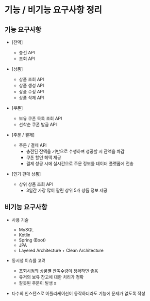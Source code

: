 # 기능 / 비기능 요구사항 정리

## 기능 요구사항

- [잔액]
    - 충전 API
    - 조회 API

- [상품]
  - 상품 조회 API
  - 상품 생성 API
  - 상품 수정 API
  - 상품 삭제 API

- [쿠폰]
    - 보유 쿠폰 목록 조회 API
    - 선착순 쿠폰 발급 API

- [주문 / 결제]
    - 주문 / 결제 API
        - 충전된 잔액을 기반으로 수행하며 성공할 시 잔액을 차감
        - 쿠폰 할인 혜택 제공
        - 결제 성공 시에 실시간으로 주문 정보를 데이터 플랫폼에 전송

- [인기 판매 상품]
    - 상위 상품 조회 API
        -  3일간 가장 많이 팔린 상위 5개 상품 정보 제공

## 비기능 요구사항
- 사용 기술
    - MySQL
    - Kotlin
    - Spring (Boot)
    - JPA
    - Layered Architecture + Clean Architecture

- 동시성 이슈를 고려
  - 조회시점의 상품별 잔여수량이 정확하면 좋음
  - 유저의 보유 잔고에 대한 처리가 정확
  - 잘못된 주문이 발생 x

- 다수의 인스턴스로 어플리케이션이 동작하더라도 기능에 문제가 없도록 작성